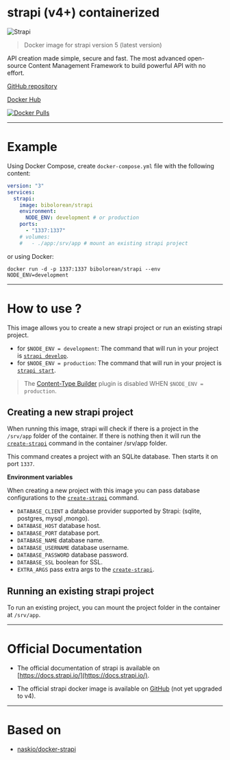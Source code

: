 # strapi (v4+) containerized

![Strapi](https://github.com/bwalti/docker-strapi/blob/main/assets/PNG.logo.purple.dark.png?raw=true)

> Docker image for strapi version 5 (latest version)

API creation made simple, secure and fast. The most advanced open-source Content Management Framework to build powerful
API with no effort.

[GitHub repository](https://github.com/bwalti/docker-strapi)

[Docker Hub](https://hub.docker.com/r/bibolorean/strapi)

[![Docker Pulls](https://img.shields.io/docker/pulls/bibolorean/strapi.svg?style=for-the-badge)](https://hub.docker.com/r/bibolorean/strapi)

---

# Example

Using Docker Compose, create `docker-compose.yml` file with the following content:

```yaml
version: "3"
services:
  strapi:
    image: bibolorean/strapi
    environment:
      NODE_ENV: development # or production
    ports:
      - "1337:1337"
    # volumes:
    #   - ./app:/srv/app # mount an existing strapi project
```

or using Docker:

```shell
docker run -d -p 1337:1337 bibolorean/strapi --env NODE_ENV=development
```

---

# How to use ?

This image allows you to create a new strapi project or run an existing strapi project.

- for `$NODE_ENV = development`: The command that will run in your project
  is [`strapi develop`](https://docs.strapi.io/developer-docs/latest/developer-resources/cli/CLI.html#strapi-develop).
- for `$NODE_ENV = production`: The command that will run in your project
  is [`strapi start`](https://docs.strapi.io/developer-docs/latest/developer-resources/cli/CLI.html#strapi-start).

> The [Content-Type Builder](https://strapi.io/features/content-types-builder) plugin is disabled WHEN `$NODE_ENV = production`.

## Creating a new strapi project

When running this image, strapi will check if there is a project in the `/srv/app` folder of the container. If there is
nothing then it will run
the [`create-strapi`](https://docs.strapi.io/dev-docs/quick-start)
command in the container /srv/app folder.

This command creates a project with an SQLite database. Then starts it on port `1337`.

**Environment variables**

When creating a new project with this image you can pass database configurations to
the [`create-strapi`](https://docs.strapi.io/dev-docs/quick-start)
command.

- `DATABASE_CLIENT` a database provider supported by Strapi: (sqlite, postgres, mysql ,mongo).
- `DATABASE_HOST` database host.
- `DATABASE_PORT` database port.
- `DATABASE_NAME` database name.
- `DATABASE_USERNAME` database username.
- `DATABASE_PASSWORD` database password.
- `DATABASE_SSL` boolean for SSL.
- `EXTRA_ARGS` pass extra args to
  the [`create-strapi`](https://docs.strapi.io/dev-docs/quick-start).

## Running an existing strapi project

To run an existing project, you can mount the project folder in the container at `/srv/app`.

---

# Official Documentation

- The official documentation of strapi is available on [https://docs.strapi.io/](https://docs.strapi.io/).

- The official strapi docker image is available on [GitHub](https://github.com/strapi/strapi-docker) (not yet upgraded
  to v4).

---

# Based on

- [naskio/docker-strapi](https://github.com/naskio/docker-strapi)